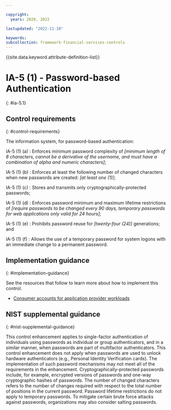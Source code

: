 ```yaml
---

copyright:
  years: 2020, 2022

lastupdated: "2022-11-10"

keywords: 
subcollection: framework-financial-services-controls
---
```


{{site.data.keyword.attribute-definition-list}}

               
# IA-5 (1) - Password-based Authentication
{: #ia-5.1}

## Control requirements
{: #control-requirements}

The information system, for password-based authentication:

IA-5 (1) (a)
    : Enforces minimum password complexity of _[minimum length of 8 characters, cannot be a derivative of the username, and must have a combination of alpha and numeric characters]_;

IA-5 (1) (b)
    : Enforces at least the following number of changed characters when new passwords are created: _[at least one (1)]_;

IA-5 (1) (c)
    : Stores and transmits only cryptographically-protected passwords;

IA-5 (1) (d)
    : Enforces password minimum and maximum lifetime restrictions of _[require passwords to be changed every 90 days, temporary passwords for web applications only valid for 24 hours]_;

IA-5 (1) (e)
    : Prohibits password reuse for _[twenty-four (24)]_ generations; and

IA-5 (1) (f)
    : Allows the use of a temporary password for system logons with an immediate change to a permanent password.

## Implementation guidance
{: #implementation-guidance}

See the resources that follow to learn more about how to implement this control.

- [Consumer accounts for application provider workloads](/docs/framework-financial-services?topic=framework-financial-services-shared-account-consumer)

## NIST supplemental guidance
{: #nist-supplemental-guidance}

This control enhancement applies to single-factor authentication of individuals using passwords as individual or group authenticators, and in a similar manner, when passwords are part of multifactor authenticators. This control enhancement does not apply when passwords are used to unlock hardware authenticators (e.g., Personal Identity Verification cards). The implementation of such password mechanisms may not meet all of the requirements in the enhancement. Cryptographically-protected passwords include, for example, encrypted versions of passwords and one-way cryptographic hashes of passwords. The number of changed characters refers to the number of changes required with respect to the total number of positions in the current password. Password lifetime restrictions do not apply to temporary passwords. To mitigate certain brute force attacks against passwords, organizations may also consider salting passwords.






